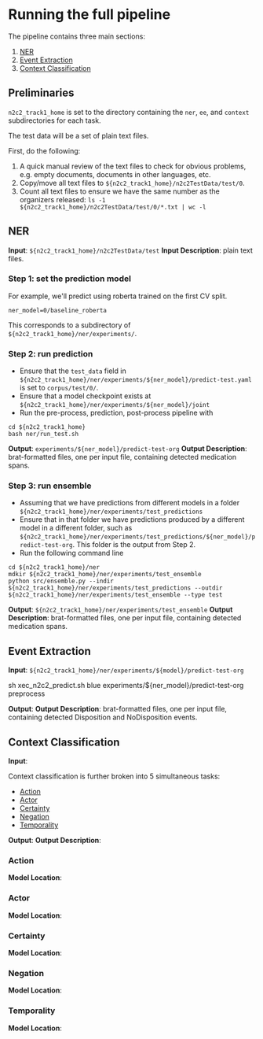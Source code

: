 # Running the full pipeline

The pipeline contains three main sections:

 1. [NER](#ner)
 2. [Event Extraction](#event-extraction)
 3. [Context Classification](#context-classification)


## Preliminaries

`n2c2_track1_home` is set to the directory containing the `ner`, `ee`, and `context` subdirectories for each task.

The test data will be a set of plain text files.

First, do the following:

 1. A quick manual review of the text files to check for obvious problems, e.g. empty documents, documents in other languages, etc.
 2. Copy/move all text files to `${n2c2_track1_home}/n2c2TestData/test/0`.
 3. Count all text files to ensure we have the same number as the organizers released: `ls -1 ${n2c2_track1_home}/n2c2TestData/test/0/*.txt | wc -l`


## NER

**Input**: `${n2c2_track1_home}/n2c2TestData/test`
**Input Description**: plain text files.

### Step 1: set the prediction model

For example, we'll predict using roberta trained on the first CV split.
```
ner_model=0/baseline_roberta
```
This corresponds to a subdirectory of `${n2c2_track1_home}/ner/experiments/`.


### Step 2: run prediction

 * Ensure that the `test_data` field in `${n2c2_track1_home}/ner/experiments/${ner_model}/predict-test.yaml` is set to `corpus/test/0/`. 
 * Ensure that a model checkpoint exists at `${n2c2_track1_home}/ner/experiments/${ner_model}/joint`
 * Run the pre-process, prediction, post-process pipeline with
```
cd ${n2c2_track1_home}
bash ner/run_test.sh
```
**Output**: `experiments/${ner_model}/predict-test-org`
**Output Description**: brat-formatted files, one per input file, containing detected medication spans.

### Step 3: run ensemble

 * Assuming that we have predictions from different models in a folder `${n2c2_track1_home}/ner/experiments/test_predictions`
 * Ensure that in that folder we have predictions produced by a different model in a different folder, such as `${n2c2_track1_home}/ner/experiments/test_predictions/${ner_model}/predict-test-org`. This folder is the output from Step 2.
 * Run the following command line
```
cd ${n2c2_track1_home}/ner
mdkir ${n2c2_track1_home}/ner/experiments/test_ensemble
python src/ensemble.py --indir ${n2c2_track1_home}/ner/experiments/test_predictions --outdir ${n2c2_track1_home}/ner/experiments/test_ensemble --type test
``` 
**Output**: `${n2c2_track1_home}/ner/experiments/test_ensemble`
**Output Description**: brat-formatted files, one per input file, containing detected medication spans.




## Event Extraction

**Input**: `${n2c2_track1_home}/ner/experiments/${model}/predict-test-org`

sh xec_n2c2_predict.sh blue experiments/${ner_model}/predict-test-org preprocess


**Output**: 
**Output Description**: brat-formatted files, one per input file, containing detected Disposition and NoDisposition events.


## Context Classification

**Input**: 

Context classification is further broken into 5 simultaneous tasks:

 * [Action](#action)
 * [Actor](#actor)
 * [Certainty](#certainty)
 * [Negation](#negation)
 * [Temporality](#temporality)

**Output**:
**Output Description**:

### Action

**Model Location**:


### Actor

**Model Location**:


### Certainty

**Model Location**:


### Negation

**Model Location**:


### Temporality

**Model Location**:
